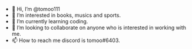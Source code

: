 - 👋 Hi, I’m @tomoo111
- 👀 I’m interested in books, musics and sports.
- 🌱 I’m currently learning coding.
- 💞️ I’m looking to collaborate on anyone who is interested in working with me.
- 📫 How to reach me discord is tomoo#6403.

<!---
tomoo111/tomoo111 is a ✨ special ✨ repository because its `README.md` (this file) appears on your GitHub profile.
You can click the Preview link to take a look at your changes.
--->
